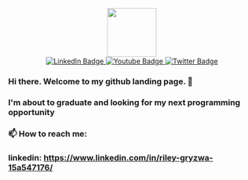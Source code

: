 
<!--
**gryzril/gryzril** is a ✨ _special_ ✨ repository because its `README.md` (this file) appears on your GitHub profile.

Here are some ideas to get you started:

- 🔭 I’m currently working on ...
- 🌱 I’m currently learning ...
- 👯 I’m looking to collaborate on ...
- 🤔 I’m looking for help with ...
- 💬 Ask me about ...
- 📫 How to reach me: ...
- 😄 Pronouns: ...
- ⚡ Fun fact: ...
-->

<div id="header" align="center">
    <img src="https://media3.giphy.com/media/WFZvB7VIXBgiz3oDXE/200w.webp?cid=ecf05e47qptgu4ppo4tmnms9468szkrlwva13m59422mnq59&rid=200w.webp&ct=s" width="100"/>
</div>
<div id="badges" align="center">
  <a href="https://www.linkedin.com/in/riley-gryzwa-15a547176/">
    <img src="https://img.shields.io/badge/LinkedIn-blue?style=for-the-badge&logo=linkedin&logoColor=white" alt="LinkedIn Badge"/>
  </a>
  <a href="https://www.instagram.com/rileygryzwa/">
    <img src="https://img.shields.io/badge/Instagram-red?style=for-the-badge&logo=instagram&logoColor=white" alt="Youtube Badge"/>
  </a>
  <a href="null">
    <img src="https://img.shields.io/badge/Twitter-blue?style=for-the-badge&logo=twitter&logoColor=white" alt="Twitter Badge"/>
  </a>
</div>

### Hi there. Welcome to my github landing page. 👋
### I'm about to graduate and looking for my next programming opportunity
### 📫 How to reach me:
### linkedin: https://www.linkedin.com/in/riley-gryzwa-15a547176/ 
